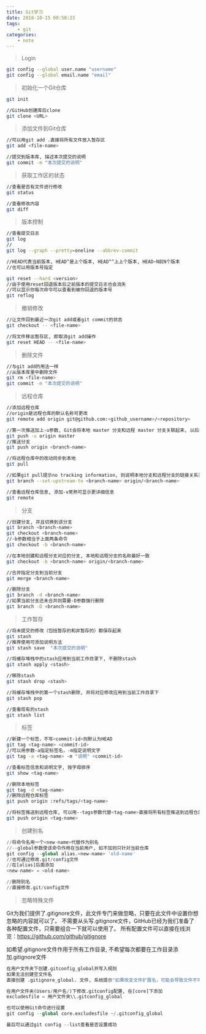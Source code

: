 ```yaml
---
title: Git学习
date: 2018-10-15 00:58:23
tags:
    - git
categories: 
    - note
---
```


> Login

```bash
git config --global user.name "username"
git config --global email.name "email"
```

> 初始化一个Git仓库

```bash
git init
```

```bash
//GitHub创建库后clone
git clone <URL>
```

> 添加文件到Git仓库

```bash
//可以用git add .直接将所有文件放入暂存区
git add <file-name>

//提交到版本库, 描述本次提交的说明
git commit -m "本次提交的说明"
```

> 获取工作区的状态

```bash
//查看是否有文件进行修改
git status

//查看修改内容
git diff
```

> 版本控制

```bash
//查看提交日志
git log
//
git log --graph --pretty=oneline --abbrev-commit

//HEAD代表当前版本, HEAD^是上个版本, HEAD^^上上个版本, HEAD~N前N个版本
//也可以用版本号指定

git reset --hard <version>
//由于使用reset回退版本后之前版本的提交日志也会消失
//可以显示你每次命令可以查看到被你回退的版本号
git reflog
```

> 撤销修改

```bash
//让文件回到最近一次git add或者git commit的状态
git checkout -- <file-name>

//将文件移出暂存区, 即取消git add操作
git reset HEAD -- <file-name>
```

> 删除文件

```bash
//与git add的用法一样
//从版本库里中删除文件
git rm <file-name>
git commit -m "本次提交的说明"
```
> 远程仓库

```bash
//添加远程仓库
//origin是远程仓库的默认名称可更改
git remote add origin git@github.com:<github_username>/<repository>

//第一次推送加上-u参数, Git会将本地 master 分支和远程 master 分支关联起来, 以后在推送时可简化命令
git push -u origin master
//推送分支
git push origin <branch-name>

//将远程仓库中的改动同步到本地
git pull

//如果git pull提示no tracking information, 则说明本地分支和远程分支的链接关系没有创建
git branch --set-upstream-to <branch-name> origin/<branch-name>

//查看远程仓库信息, 添加-v常熟可显示更详细信息
git remote

```

> 分支

```bash
//创建分支, 并且切换到该分支
git branch <branch-name>
git checkout <branch-name>
//-b参数相当于上面两条命令
git checkout -b <branch-name>

//在本地创建和远程分支对应的分支, 本地和远程分支的名称最好一致
git checkout -b <branch-name> origin/<branch-name>

//合并指定分支到当前分支
git merge <branch-name>

//删除分支
git branch -d <branch-name>
//如果当前分支还未合并则需要-D参数强行删除
git branch -D <branch-name>
```

> 工作暂存

```bash
//将未提交的修改（包括暂存的和非暂存的）都保存起来
git stash
//推荐使用可添加说明方法
git stash save  "本次提交的说明"

//将缓存堆栈中的stash应用到当前工作目录下, 不删除stash
git stash apply <stash>

//移除stash
git stash drop <stash>

//将缓存堆栈中的第一个stash删除, 并将对应修改应用到当前工作目录下
git stash pop

//查看现有的stash
git stash list

```

> 标签

```bash
//新建一个标签，不写<commit-id>则默认为HEAD
git tag <tag-name> <commit-id>
//可以用参数-a指定标签名，-m指定说明文字
git tag -a <tag-name> -m "说明" <commit-id>

//查看标签信息和说明文字, 按字母排序
git show <tag-name>

//删除本地标签
git tag -d <tag-name>
//删除远程仓库标签
git push origin :refs/tags/<tag-name>

//将标签推送到远程仓库, 可以用--tags参数代替<tag-name>直接将所有标签推送到远程仓库
git push origin <tag-name>

```

> 创建别名

``` python
//将命令名用一个<new-name>代替作为别名
//--global参数使该命令作用在当前用户, 如不加则只针对当前仓库
git config --global alias.<new-name> 'old-name'
//也可通过修改.git/config文件
//在[alias]后面添加
<new-name> = <old-name>

//删除别名
//直接修改.git/config文件
```

> 忽略特殊文件

Git为我们提供了.gitignore文件，此文件专门来做忽略，只要在此文件中设置你想忽略的内容就可以了。
不需要从头写.gitignore文件，GitHub已经为我们准备了各种配置文件，只需要组合一下就可以使用了。
所有配置文件可以直接在线浏览：https://github.com/github/gitignore

如希望.gitignore文件作用于所有工作目录, 不希望每次都要在工作目录添加.gitignore文件

``` python
在用户文件夹下创建.gitconfig_global并写入规则
如果无法创建空文件名
直接创建 .gitignore_global. 文件, 系统提示"如果改变文件扩展名，可能会导致文件不可用。确实要更改吗？"选择确定即可
```

``` python
在用户文件夹(Users/用户名/)下修改.gitconfig配置, 在[core]下添加
excludesfile = 用户文件夹\\.gitconfig_global

也可以使用Git命令进行设置
git config --global core.excludesfile ~/.gitconfig_global

最后可以通过git config --list查看是否设置成功
```